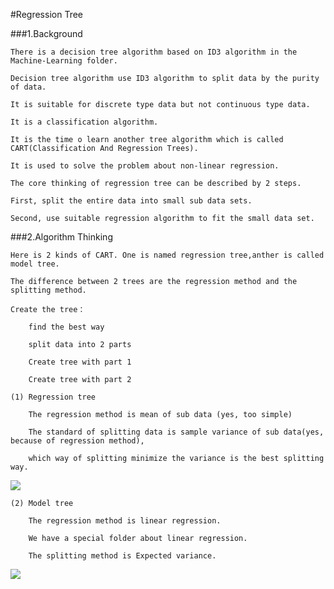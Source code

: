 #Regression Tree

###1.Background
    
    There is a decision tree algorithm based on ID3 algorithm in the Machine-Learning folder.
    
    Decision tree algorithm use ID3 algorithm to split data by the purity of data.
    
    It is suitable for discrete type data but not continuous type data.
    
    It is a classification algorithm. 
    
    It is the time o learn another tree algorithm which is called CART(Classification And Regression Trees).
    
    It is used to solve the problem about non-linear regression.
    
    The core thinking of regression tree can be described by 2 steps.
    
    First, split the entire data into small sub data sets.
    
    Second, use suitable regression algorithm to fit the small data set.
    
###2.Algorithm Thinking

    Here is 2 kinds of CART. One is named regression tree,anther is called model tree. 
    
    The difference between 2 trees are the regression method and the splitting method.
    
    Create the tree：
    
        find the best way
        
        split data into 2 parts
        
        Create tree with part 1
        
        Create tree with part 2
    
    (1) Regression tree
    
        The regression method is mean of sub data (yes, too simple)
        
        The standard of splitting data is sample variance of sub data(yes, because of regression method), 
    
        which way of splitting minimize the variance is the best splitting way.

<img src="http://chart.googleapis.com/chart?cht=tx&chl=var%20%3D%20%5Cfrac%7B1%7D%7Bn-1%7D%5Csum_%7Bi%3D1%7D%5En%20(x%5E%7B(i)%7D-%5Cbar%7Bx%7D)" style="border:none;" />

    (2) Model tree
        
        The regression method is linear regression.
        
        We have a special folder about linear regression.
        
        The splitting method is Expected variance.

<img src="http://chart.googleapis.com/chart?cht=tx&chl=var%20%3D%20%5Cfrac%7B1%7D%7Bn-1%7D%5Csum_%7Bi%3D1%7D%5En%20(x%5E%7B(i)%7D-E(x))%5C%5C%0A%5C%5C%0AE(x)%20is%20expected%20value." style="border:none;" />
        
        
        

        
    
    
